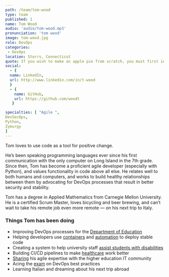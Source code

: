 ```yaml
---
path: /team/tom-wood
type: team
published: 1
name: Tom Wood
audio: 'audio/tom-wood.mp3'
pronunciation: 'tom wood'
image: tom-wood.jpg
role: DevOps
categories: 
 - DevOps
location: Storrs, Connecticut
quote: If you wish to make an apple pie from scratch, you must first invent the universe. (Carl Sagan)
social: 
  - {
  name: LinkedIn,
  url: http://www.linkedin.com/in/t-wood
  }
  - {
    name: GitHub,
    url: https://github.com/woodt
   }

specialties: [ "Agile ",
DevSecOps,
Python,
Zymurgy
]
---
```


Tom loves to use code as a tool for positive change. 

He’s been speaking programming languages ever since his first communication with the only computer on Long Island in the 7th grade. Since then, Tom has become a proficient agile developer (especially with Python), and values functionality in code above all else. He relates well to both humans and computers, and works to build healthy relationships between them by advocating for DevOps processes that result in better security and stability.

Tom has a degree in Applied Mathematics from Carnegie Mellon University. He is a certified Scrum Master, loves bicycling and beer brewing, and can’t wait to take his remote job even more remote — on his next trip to Italy.



### Things Tom has been doing
* Improving DevOps processes for the [Department of Education](https://civicactions.com/case-study/lincs)
* Helping developers use [containers](https://www.docker.com/) and [automation](https://jenkins.io/) to deploy stable code
* Creating a system to help university staff [assist students with disabilities](https://csd.uconn.edu/)
* Building CI/CD pipelines to make [healthcare](https://www.cigna.com/) work better
* [Sharing](https://events.educause.edu/special-topic-events/nercomp-annual-conference/2012/proceedings/agile-software-development-in-practice-experience-tips-and-tools-from-the-trenches-of-higher-education) his agile expertise with the higher education IT community
* Acing the [exam](https://www.scaledagile.com/certification/courses/safe-devops/) on DevOps best practices
* Learning Italian and dreaming about his next trip abroad



